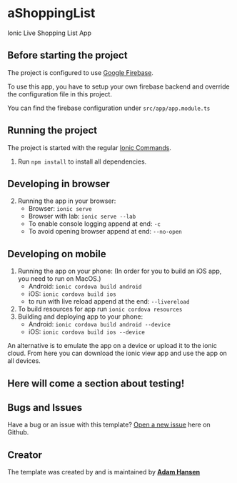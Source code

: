 # aShoppingList
Ionic Live Shopping List App

## Before starting the project
The project is configured to use [Google Firebase](https://firebase.google.com/).

To use this app, you have to setup your own firebase backend and override the configuration file in this project.

You can find the firebase configuration under `src/app/app.module.ts`

## Running the project
The project is started with the regular [Ionic Commands](https://ionicframework.com/docs/cli/commands.html).

1. Run `npm install` to install all dependencies.

## Developing in browser
2. Running the app in your browser:
    - Browser: `ionic serve`
    - Browser with lab: `ionic serve --lab`
    - To enable console logging append at end: `-c`
    - To avoid opening browser append at end: `--no-open`
## Developing on mobile
1. Running the app on your phone: (In order for you to build an iOS app, you need to run on MacOS.)
    - Android: `ionic cordova build android`
    - iOS: `ionic cordova build ios`
    - to run with live reload append at the end: `--livereload`  
2.  To build resources for app run `ionic cordova resources`
3. Building and deploying app to your phone:
    - Android: `ionic cordova build android --device`
    - iOS: `ionic cordova build ios --device`

An alternative is to emulate the app on a device or upload it to the ionic cloud. From here you can download the ionic view app and use the app on all devices.

## Here will come a section about testing!

## Bugs and Issues

Have a bug or an issue with this template? [Open a new issue](https://github.com/onero/aShoppingList/issues) here on Github.

## Creator

The template was created by and is maintained by **[Adam Hansen](https://adamino.dk)**
